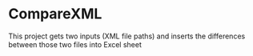 # CompareXML

This project gets two inputs (XML file paths) and inserts the differences between those two files into Excel sheet 

